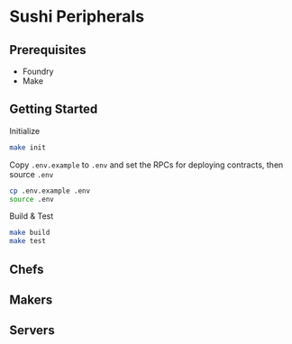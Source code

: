 # Sushi Peripherals

## Prerequisites
- Foundry
- Make

## Getting Started
Initialize
```sh
make init
```

Copy `.env.example` to `.env` and set the RPCs for deploying contracts, then source `.env`

```sh
cp .env.example .env
source .env
```

Build & Test

```sh
make build
make test
```

## Chefs


## Makers



## Servers